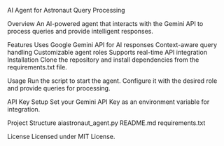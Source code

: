 AI Agent for Astronaut Query Processing

Overview
An AI-powered agent that interacts with the Gemini API to process queries and provide intelligent responses.

Features
Uses Google Gemini API for AI responses
Context-aware query handling
Customizable agent roles
Supports real-time API integration
Installation
Clone the repository and install dependencies from the requirements.txt file.

Usage
Run the script to start the agent. Configure it with the desired role and provide queries for processing.

API Key Setup
Set your Gemini API Key as an environment variable for integration.

Project Structure
aiastronaut_agent.py
README.md
requirements.txt

License
Licensed under MIT License.
